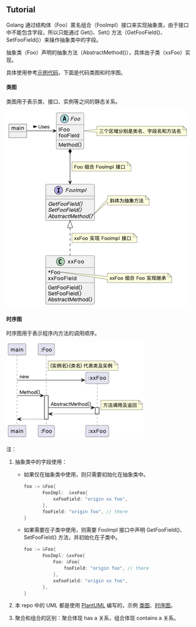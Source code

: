 ## Tutorial

Golang 通过结构体（Foo）匿名组合（FooImpl）接口来实现抽象类，由于接口中不能包含字段，所以只能通过 Get()、Set() 方法（GetFooField()、SetFooField()）来操作抽象类中的字段。

抽象类（Foo）声明的抽象方法（AbstractMethod()），具体由子类（xxFoo）实现。

具体使用参考[示例代码](./main.go)，下面是代码类图和时序图。

#### 类图

类图用于表示类、接口、实例等之间的静态关系。

![class](./class.png)

#### 时序图

时序图用于表示程序内方法的调用顺序。

![class](./sequence.png)

注：

1. 抽象类中的字段使用：

   - 如果仅在抽象类中使用，则只需要初始化在抽象类中。

     ```go
     foo := &Foo{
     		FooImpl:  &xxFoo{
     			xxFooField: "origin xx foo",
     		},
     		fooField: "origin foo", // there
     }
     ```

   - 如果需要在子类中使用，则需要 FooImpl 接口中声明 GetFooField()、SetFooField() 方法，并初始化在子类中。

     ```go
     foo := &Foo{
     		FooImpl: &xxFoo{
     			Foo: &Foo{
     				fooField: "origin foo", // there
     			},
     			xxFooField: "origin xx foo",
     		},
     }
     ```

2. 本 repo 中的 UML 都是使用 [PlantUML](https://plantuml.com/) 编写的，示例 [类图](./class.puml)、[时序图](./sequence.puml)。

3. 聚合和组合的区别：聚合体现 has a 关系，组合体现 contains a 关系。